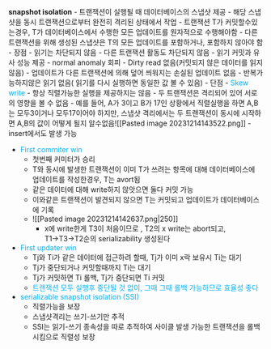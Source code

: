**snapshot isolation**
	- 트랜잭션이 실행될 때 데이터베이스의 스냅샷 제공
	- 해당 스냅샷을 동시 트랜잭션으로부터 완전히 격리된 상태에서 작업
	- 트랜잭션 T가 커밋할수있는경우, T가 데이터베이스에서 수행한 모든 업데이트를 원자적으로 수행해야함
		- 다른 트랜잭션을 위해 생성된 스냅샷은 T의 모든 업데이트를 포함하거나, 포함하지 않아야 함
	- 장점
		- 읽기는 차단되지 않음
		- 다른 트랜잭션 활동도 차단되지 않음
		- 읽기 커밋과 유사 성능 제공
		- normal anomaly 회피
		- Dirty read 없음(커밋되지 않은 데이터를 읽지않음)
		- 업데이트가 다른 트랜잭션에 의해 덮어 씌워지는 손실된 업데이트 없음
		- 반복가능하지않은 읽기 없음( 읽기를 다시 실행하면 동일한 값 볼 수 있음)
	- 단점
		- <font color="#00b0f0">Skew write</font>
			- 항상 직렬가능한 실행을 제공하지는 않음
			- 두 트랜잭션은 격리되어 있어 서로의 영향을 볼 수 없음
			- 예를 들어, A가 3이고 B가 17인 상황에서 직렬실행을 하면 A,B는 모두3이거나 모두17이어야 하지만, 스냅샷 격리에서는 두 트랜잭션이 동시에 시작하면 A,B의 값이 어떻게 될지 알수없음![[Pasted image 20231214143522.png]]
			- insert에서도 발생 가능
- <font color="#00b0f0">First commiter win</font>
	- 첫번째 커미터가 승리
	- T와 동시에 발생한 트랜잭션이 이미 T가 쓰려는 항목에 대해 데이터베이스에 업데이트를 작성한경우, T는 avort됨
	- 같은 데이터에 대해 write하지 않앗으면 둘다 커밋 가능
	- 이와같은 트랜잭션이 발견되지 않으면 T는 커밋되고 업데이트가 데이터베이스에 기록
	- ![[Pasted image 20231214142637.png|250]]
		- x에 write한게 T3이 처음이므로 , T2의 x write는 abort되고, T1→T3→T2순의 serializability 생성된다
- <font color="#00b0f0">First updater win</font>
	- Tj와 Ti가 같은 데이터에 접근하려 할때, Tj가 이미 x락 보유시 Ti는 대기
	- Tj가 중단되거나 커밋할때까지 Ti는 대기
	- Tj가 커밋하면 Ti 롤백, Tj가 중단되면 Ti 커밋
	- <font color="#00b0f0">트랜잭션 모두 실행후 중단될 것 없이, 그때 그때 롤백 가능하므로 효율성 좋다</font>
- <font color="#00b0f0">serializable snapshot isolation (SSI)</font>
	- 직렬가능을 보장
	- 스냅샷격리는 쓰기-쓰기만 추적
	- SSI는 읽기-쓰기 종속성을 따로 추적하여 사이클 발생 가능한 트랜잭션을 롤백 시킴으로 직렬성 보장